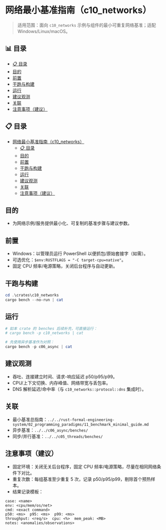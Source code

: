 ﻿# 网络最小基准指南（c10_networks）

> 适用范围：面向 `c10_networks` 示例与组件的最小可重复网络基准；适配 Windows/Linux/macOS。


## 📊 目录

- [📋 目录](#目录)
- [目的](#目的)
- [前置](#前置)
- [干跑与构建](#干跑与构建)
- [运行](#运行)
- [建议观测](#建议观测)
- [关联](#关联)
- [注意事项（建议）](#注意事项建议)


## 📋 目录

- [网络最小基准指南（c10\_networks）](#网络最小基准指南c10_networks)
  - [📋 目录](#-目录)
  - [目的](#目的)
  - [前置](#前置)
  - [干跑与构建](#干跑与构建)
  - [运行](#运行)
  - [建议观测](#建议观测)
  - [关联](#关联)
  - [注意事项（建议）](#注意事项建议)

## 目的

- 为网络示例/服务提供最小化、可复制的基准步骤与建议参数。

## 前置

- Windows：以管理员运行 PowerShell 以便抓包/原始套接字（如需）。
- 可选优化：`$env:RUSTFLAGS = "-C target-cpu=native"`。
- 固定 CPU 频率/电源策略，关闭后台程序与自动更新。

## 干跑与构建

```powershell
cd .\crates\c10_networks
cargo bench --no-run | cat
```

## 运行

```powershell
# 如本 crate 的 benches 后续补充，可直接运行：
# cargo bench -p c10_networks | cat

# 先使用异步基准作为对照：
cargo bench -p c06_async | cat
```

## 建议观测

- 吞吐、连接建立时间、请求-响应延迟 p50/p95/p99。
- CPU/上下文切换、内存峰值、网络带宽与丢包率。
- DNS 解析延迟/命中率（与 `c10_networks::protocol::dns` 集成时）。

## 关联

- 最小基准总指南：`../../rust-formal-engineering-system/02_programming_paradigms/11_benchmark_minimal_guide.md`
- 异步基准：`../../c06_async/benches/`
- 同步/并行基准：`../../c05_threads/benches/`

## 注意事项（建议）

- 固定环境：关闭无关后台程序，固定 CPU 频率/电源策略，尽量在相同网络条件下对比。
- 重复次数：每组基准至少重复 5 次，记录 p50/p95/p99，剔除首个预热样本。
- 结果记录模板：

```text
case: <name>
env: <cpu/mem/os/net>
cmd: <exact command>
p50: <ms>  p95: <ms>  p99: <ms>
throughput: <req/s>  cpu: <%>  mem_peak: <MB>
notes: <anomalies/observations>
```
